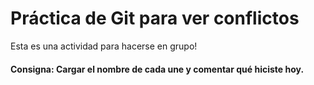 # Práctica de Git para ver conflictos 

Esta es una actividad para hacerse en grupo! 

#### Consigna: Cargar el nombre de cada une y comentar qué hiciste hoy.
